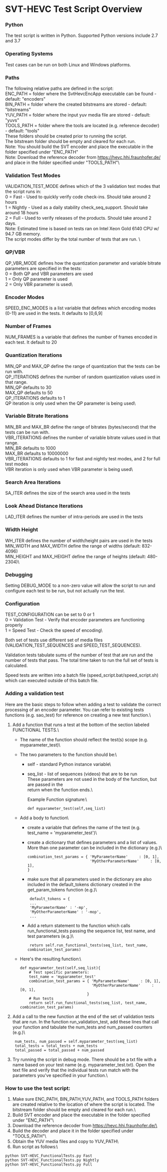# SVT-HEVC Test Script Overview

### Python

The test script is written in Python.  Supported Python versions include 2.7 and 3.7
	

### Operating Systems

Test cases can be run on both Linux and Windows platforms.



### Paths

The following relative paths are defined in the script:\
ENC_PATH   = folder where the SvtHevcEncApp executable can be found - default: "encoders"\
BIN_PATH   = folder where the created bitstreams are stored - default: "bitstreams"\
YUV_PATH   = folder where the input yuv media file are stored - default: "yuvs"\
TOOLS_PATH = folder where the tools are located (e.g. reference decoder) - default: "tools"\
These folders should be created prior to running the script.\
The bitstream folder should be empty and cleared for each run.\
Note: You should build the SVT encoder and place the executable in the folder specified under "ENC_PATH"\
Note: Download the reference decoder from https://hevc.hhi.fraunhofer.de/ and place in the folder specified under "TOOLS_PATH"\		



### Validation Test Modes

VALIDATION_TEST_MODE defines which of the 3 validation test modes that the script runs in:\
0 = Fast - Used to quickly verify code check-ins.  Should take around 2 hours\
1 = Nightly - Used as a daily stability check_seq_support. Should take around 18 hours\
2 = Full - Used to verify releases of the products.  Should take around 2 days.\
Note: Estimated time is based on tests ran on Intel Xeon Gold 6140 CPU w/ 94.7 GB memory.\
The script modes differ by the total number of tests that are run. \



### QP/VBR

QP_VBR_MODE defines how the quantization parameter and variable bitrate parameters are specified in the tests:\
0 = Both QP and VBR parameters are used\
1 = Only QP parameter is used\
2 = Only VBR parameter is used\
	

### Encoder Modes

SPEED_ENC_MODES is a list variable that defines which encoding modes (0-11) are used in the tests. It defaults to [0,6,9]
	

### Number of Frames

NUM_FRAMES is a variable that defines the number of frames encoded in each test. It default to 20
	

### Quantization Iterations

MIN_QP and MAX_QP define the range of quantization that the tests can be run with.\
QP_ITERATIONS defines the number of random quantization values used in that range.\
MIN_QP defaults to 30\
MAX_QP defaults to  50\
QP_ITERATIONS defaults to 1\
QP iteration is only used when the QP parameter is being used\



### Variable Bitrate Iterations

MIN_BR and MAX_BR define the range of bitrates (bytes/second) that the tests can be run with.\
VBR_ITERATIONS defines the number of variable bitrate values used in that range.\
MIN_BR defaults to 1000\
MAX_BR defaults to 10000000\
VBR_ITERATIONS defaults to 1 for fast and nightly test modes, and 2 for full test modes\
VBR iteration is only used when VBR parameter is being used\
	

### Search Area Iterations

SA_ITER defines the size of the search area used in the tests
	

### Look Ahead Distance Iterations

LAD_ITER defines the number of intra-periods are used in the tests
	

### Width Height

WH_ITER defines the number of width/height pairs are used in the tests\
MIN_WIDTH and MAX_WIDTH define the range of widths (default: 832-4096)\
MIN_HEIGHT and MAX_HEIGHT define the range of heights (default: 480-2304)\



### Debugging

Setting DEBUG_MODE to a non-zero value will allow the script to run and configure each test to be run, but not actually run the test.



### Configuration

TEST_CONFIGURATION can be set to 0 or 1\
        0 = Validation Test - Verify that encoder parameters are functioning properly\
        1 = Speed Test - Check the speed of encoding\

Both set of tests use different set of media files (VALIDATION_TEST_SEQUENCES
and SPEED_TEST_SEQUENCES).

Validation tests tabulate sums of the number of test that are run and the 
number of tests that pass.  The total time taken to run the full set of tests is
calculated.

Speed tests are written into a batch file (speed_script.bat/speed_script.sh)
which can executed outside of this batch file.

### Adding a validation test

Here are the basic steps to follow when adding a test to validate the correct processing of an encoder parameter.  You can refer to existing tests functions (e.g. sao_test) for reference on creating a new test function.\
	

1. Add a function that runs a test at the bottom of the section labeled FUNCTIONAL TESTS.\

   - The name of the function should reflect the test(s) scope (e.g. myparameter_test)\

   - The two parameters to the function should be:\

     - self - standard Python instance variable\

     - seq_list - list of sequences (videos) that are to be run\
       These parameters are not used in the body of the function, but are passed in the \
       return when the function ends.\

       Example Function signature:\

       ```
       def myparameter_test(self,seq_list)
       ```

   - Add a body to function\

     - create a variable that defines the name of the test (e.g. test_name = 'myparameter_test')\

     - create a dictionary that defines parameters and a list of values.  More than one parameter can be included in the dictionary (e.g.)\

       ```
       combination_test_params = { 'MyParameterName'     : [0, 1],
                                   'MyOtherParameterName'     : [0, 1],
       }					   
       ```

     - make sure that all parameters used in the dictionary are also included in the default_tokens dictionary created in the get_param_tokens	function (e.g.)\

       ```
        default_tokens = {
        ...
        'MyParameterName' : '-mp',
        'MyOtherParameterName' : '-mop',
        ...
       ```

     - Add a return statement to the function which calls run_functional_tests passing  the sequence list, test name, and test parameters (e.g.)\    

       ```
        return self.run_functional_tests(seq_list, test_name, combination_test_params)
       ```

   - Here's the resulting function:\	 

     ```
     def myparameter_test(self,seq_list){
         # Test specific parameters:
         test_name = 'myparameter_test'
         combination_test_params = { 'MyParameterName'     : [0, 1],
                                     'MyOtherParameterName'     : [0, 1],
                                   }
         # Run tests
         return self.run_functional_tests(seq_list, test_name, combination_test_params)
     ```

2. Add a call to the new function at the end of the set of validation tests that are run.  In the function run_validation_test, add these lines that call your function and tabulate the num_tests and num_passed counters (e.g.)\

   ```
    num_tests, num_passed = self.myparameter_test(seq_list)
    total_tests = total_tests + num_tests
    total_passed = total_passed + num_passed
   ```

3. Try running the script in debug mode.  There should be a txt file with a name based on your test name (e.g. myparameter_test.txt).  Open the text file and verify that  the individual tests run match with the parameters you've specified in your function.\

   

### How to use the test script:

1. Make sure ENC_PATH, BIN_PATH,YUV_PATH, and TOOLS_PATH folders are created relative to the location of  where the script is located.  The bitstream folder should be empty and cleared for each run.\
2. Build SVT encoder and place the executable in the folder specified under "ENC_PATH"\
3. Download the reference decoder from https://hevc.hhi.fraunhofer.de/\
4. Build the decoder and place it in the folder specified under "TOOLS_PATH"\
5. Obtain the YUV media files and copy to YUV_PATH\
6. Run script as follows:\

```
python SVT-HEVC_FunctionalTests.py Fast
python SVT-HEVC_FunctionalTests.py Nightly
python SVT-HEVC_FunctionalTests.py Full
```